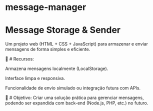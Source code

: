 # message-manager
# Message Storage & Sender
Um projeto web (HTML + CSS + JavaScript) para armazenar e enviar mensagens de forma simples e eficiente.

🔹 # Recursos:

Armazena mensagens localmente (LocalStorage).

Interface limpa e responsiva.

Funcionalidade de envio simulado ou integração futura com APIs.

📌 # Objetivo:
Criar uma solução prática para gerenciar mensagens, podendo ser expandida com back-end (Node.js, PHP, etc.) no futuro.
